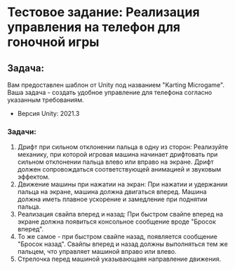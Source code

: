 # Тестовое задание: Реализация управления на телефон для гоночной игры

## Задача:
Вам предоставлен шаблон от Unity под названием "Karting Microgame". Ваша задача - создать удобное управление для телефона согласно указанным требованиям.
 - Версия Unity: 2021.3

### Задачи:
1. Дрифт при сильном отклонении пальца в одну из сторон:
Реализуйте механику, при которой игровая машина начинает дрифтовать при сильном отклонении пальца влево или вправо на экране.
Дрифт должен сопровождаться соответствующей анимацией и звуковым эффектом.
2. Движение машины при нажатии на экран:
При нажатии и удержании пальца на экране, машина должна двигаться вперед.
Машина должна иметь плавное ускорение и замедление при поднятии пальца.
3. Реализация свайпа вперед и назад:
При быстром свайпе вперед на экране должна появиться консольное сообщение вроде "Бросок вперед".
4. То же самое - при быстром свайпе назад, появляется сообщение "Бросок назад".
Свайпы вперед и назад должны выполняться тем же пальцем, что управляет машиной вправо или влево.
5. Стрелочка перед машиной указывающаяя направление движения.
